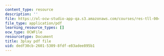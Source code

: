 ```yaml
---
content_type: resource
description: ''
file: https://ol-ocw-studio-app-qa.s3.amazonaws.com/courses/res-tll-004-stem-concept-videos-fall-2013/dedf30cb260153098fdfe83adee895b1_aT-gcunlFJg.pdf
file_type: application/pdf
learning_resource_types: []
ocw_type: OCWFile
resourcetype: Document
title: 3play pdf file
uid: dedf30cb-2601-5309-8fdf-e83adee895b1
---
```

